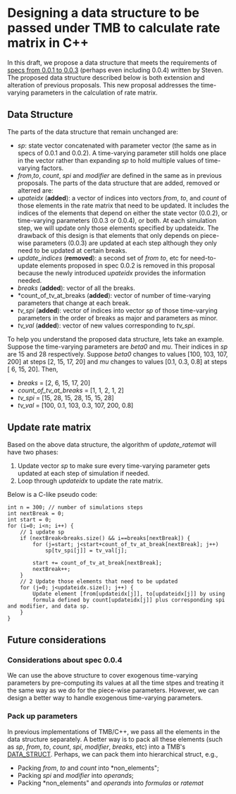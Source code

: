# Designing a data structure to be passed under TMB to calculate rate matrix in C++
 In this draft, we propose a data structure that meets the requirements of [specs from 
 0.0.1 to 0.0.3](https://canmod.net/misc/flex_specs) (perhaps even including 0.0.4) 
 written by Steven. The proposed data structure described below is both extension and 
 alteration of previous proposals. This new proposal addresses the time-varying parameters 
 in the calculation of rate matrix.
 
 ## Data Structure
The parts of the data structure that remain unchanged are:
 - *sp*: state vector 
 concatenated with parameter vector (the same as in specs of 0.0.1 and 0.0.2). A 
 time-varying parameter still holds one place in the vector rather than expanding *sp* to 
 hold multiple values of time-varying factors.
 - *from*,*to*, *count*, *spi* and 
 *modifier* are defined in the same as in previous proposals.
The parts of the data structure that are added, removed or alterred are:
 - *upateidx* (**added**): a vector of indices into vectors *from*, *to*, and *count* of those elements 
 in the rate matrix that need to be updated. It includes the indices of the elements that 
 depend on either the state vector (0.0.2), or time-varying parameters (0.0.3 or 0.0.4), 
 or both. At each simulation step, we will update only those elements specified by 
 updateidx. The drawback of this design is that elements that only depends on piece-wise 
 parameters (0.0.3) are updated at each step although they only need to be updated at 
 certain breaks.
 - *update_indices* (**removed**): a second set of *from* *to*, etc for 
 need-to-update elements proposed in spec 0.0.2 is removed in this proposal because the 
 newly introduced *upateidx* provides the information needed.
 - *breaks* (**added**): 
 vector of all the breaks.
 - *count_of_tv_at_breaks (**added**): vector of number of 
 time-varying parameters that change at each break.
 - *tv_spi* (**added**): vector of 
 indices into vector *sp* of those time-varying parameters in the order of breaks as major 
 and parameters as minor.
 - *tv_val* (**added**): vector of new values corresponding to 
 *tv_spi*.

To help you understand the proposed data structure, lets take an example. Suppose the 
time-varying parameters are *beta0* and *mu*. Their indices in *sp* are 15 and 28 
respectively. Suppose *beta0* changes to values [100, 103, 107, 200] at steps [2, 15, 17, 
20] and *mu* changes to values [0.1, 0.3, 0.8] at steps [ 6, 15, 20]. Then,
 - *breaks* = [2, 6, 15, 17, 20]
 - *count_of_tv_at_breaks* = [1, 1, 2, 1, 2]
 - *tv_spi* = [15, 28, 15, 28, 15, 15, 28]
 - *tv_val* = [100, 0.1, 103, 0.3, 107, 200, 0.8]

## Update rate matrix
Based on the above data structure, the algorithm of *update_ratemat* will have two phases: 
 1. Update vector *sp* to make sure every time-varying parameter gets updated at each step 
 of simulation if needed. 
 2. Loop through *updateidx* to update the rate matrix.

Below is a C-like pseudo code:

    int n = 300; // number of simulations steps 
    int nextBreak = 0; 
    int start = 0; 
    for (i=0; i<n; i++) {
        // 1 update sp
        if (nextBreak<breaks.size() && i==breaks[nextBreak]) { 
            for (j=start; j<start+count_of_tv_at_break[nextBreak]; j++)
                sp[tv_spi[j]] = tv_val[j]; 

            start += count_of_tv_at_break[nextBreak]; 
            nextBreak++;
        }
        // 2 Update those elements that need to be updated
        for (j=0; j<updateidx.size(); j++) { 
            Update element [from[updateidx[j]], to[updateidx[j]] by using 
            formula defined by count[updateidx[j]] plus corresponding spi and modifier, and data sp.
        }
    }

## Future considerations
### Considerations about spec 0.0.4
We can use the above structure to cover exogenous time-varying parameters by pre-computing 
its values at all the time stpes and treating it the same way as we do for the piece-wise 
parameters. However, we can design a better way to handle exogenous time-varying 
parameters.

### Pack up parameters
In previous implementations of TMB/C++, we pass all the elements in the data structure 
separately. A better way is to pack all these elements (such as *sp*, *from*, *to*, 
*count*, *spi*, *modifier*, *breaks*, etc) into a TMB's 
[DATA_STRUCT](https://kaskr.github.io/adcomp/group__macros.html#gaf9885566da0d248c1a4b4d7a0eeafcd2). 
Perhaps, we can pack them into hierarchical struct, e.g.,
 - Packing *from*, *to* and *count* into *non_elements";
 - Packing *spi* and *modifier* into *operands*;
 - Packing *non_elements" and *operands* into *formulas* or *ratemat*
